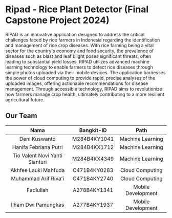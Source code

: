 # Ripad - Rice Plant Detector (Final Capstone Project 2024)
RIPAD is an innovative application designed to address the critical challenges faced by rice farmers in Indonesia regarding the identification and management of rice crop diseases. With rice farming being a vital sector for the country's economy and food security, the prevalence of diseases such as blast and leaf blight poses significant threats, often leading to substantial yield losses. RIPAD utilizes advanced machine learning technology to enable farmers to detect rice diseases through simple photos uploaded via their mobile devices. The application harnesses the power of cloud computing to provide rapid, precise analyses of the uploaded images, offering actionable recommendations for disease management. Through accessible technology, RIPAD aims to revolutionize how farmers manage crop health, ultimately contributing to a more resilient agricultural future.

## Our Team

|          Nama         | Bangkit-ID |       Path       |
|:---------------------:|:----------:|:----------------:|
|  Deni Kuswanto  |  M284B4KY1041  | Machine Learning |
|  Hanifa Febriana Putri  |  M284B4KX1712  | Machine Learning |
|   Tio Valent Novi Yanti Sianturi    |  M284B4KX4349  |   Machine Learning |
|  Akhfee Lauki Mahfuda  |  C471B4KY0283  |  Cloud Computing |
|    Muhammad Arif Riva'i     |  C471B4KY2740  |      Cloud Computing     |
|    Fadlullah      |  A278B4KY1341  |      Mobile Development    |
|    Ilham Dwi Pamungkas      |  A277B4KY1937  |      Mobile Development    |
